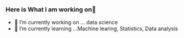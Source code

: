### Here is What I am working on👋


- 🔭 I’m currently working on ... data science
- 🌱 I’m currently learning ...Machine learing, Statistics, Data analysis


